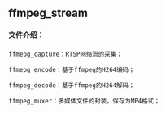 ## ffmpeg_stream

#### 文件介绍：

    ffmepg_capture：RTSP网络流的采集；
    
    ffmepg_encode：基于ffmpeg的H264编码；

    ffmpeg_decode：基于ffmpeg的H264解码；
    
    ffmpeg_muxer：多媒体文件的封装，保存为MP4格式；

